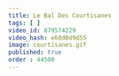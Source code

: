 ```yaml
---
title: Le Bal Des Courtisanes
tags: [ ]
video_id: 879574229
video_hash: e68d0d9d55
image: courtisanes.gif
published: true
order : 44500
---
```

